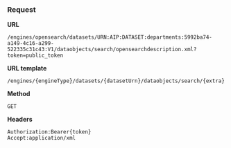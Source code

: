 ### Request

**URL**

`/engines/opensearch/datasets/URN:AIP:DATASET:departments:5992ba74-a149-4c16-a299-522335c31c43:V1/dataobjects/search/opensearchdescription.xml?token=public_token`

**URL template**

`/engines/{engineType}/datasets/{datasetUrn}/dataobjects/search/{extra}`

**Method**

`GET`

**Headers**

`Authorization:Bearer{token}`  
`Accept:application/xml`  
